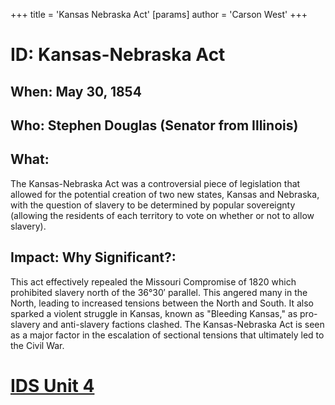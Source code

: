 +++
 title = 'Kansas Nebraska Act'
[params]
	author = 'Carson West'
+++
# ID: Kansas-Nebraska Act 
## When: May 30, 1854
## Who: Stephen Douglas (Senator from Illinois) 
## What: 
The Kansas-Nebraska Act was a controversial piece of legislation that allowed for the potential creation of two new states, Kansas and Nebraska, with the question of slavery to be determined by popular sovereignty (allowing the residents of each territory to vote on whether or not to allow slavery). 
## Impact: Why Significant?: 
This act effectively repealed the Missouri Compromise of 1820 which prohibited slavery north of the 36°30′ parallel. This angered many in the North, leading to increased tensions between the North and South. It also sparked a violent struggle in Kansas, known as "Bleeding Kansas," as pro-slavery and anti-slavery factions clashed. The Kansas-Nebraska Act is seen as a major factor in the escalation of sectional tensions that ultimately led to the Civil War. 

# [IDS Unit 4](./../ids-unit-4/)
